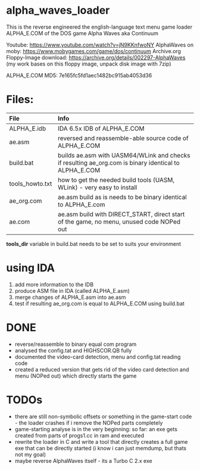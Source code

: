 # alpha_waves_loader

This is the reverse engineered the english-language text menu game loader ALPHA_E.COM of the DOS game Alpha Waves aka Continuum

Youtube: https://www.youtube.com/watch?v=jN9KKnfwoNY
AlphaWaves on moby: https://www.mobygames.com/game/dos/continuum
Archive.org Floppy-Image download: https://archive.org/details/002297-AlphaWaves (my work bases on this floppy image, unpack disk image with 7zip)

ALPHA_E.COM MD5: 7e165fc5fd1aec1482bc915ab4053d36

# Files:

| File              | Info                                                                                                   |
| :---------------- | :----------------------------------------------------------------------------------------------------- |
| ALPHA_E.idb       | IDA 6.5x IDB of ALPHA_E.COM                                                                            |
| ae.asm            | reversed and reassemble-able source code of ALPHA_E.COM                                                |
| build.bat         | builds ae.asm with UASM64/WLink and checks if resulting ae_org.com is binary identical to ALPHA_E.COM  |
| tools_howto.txt   | how to get the needed build tools (UASM, WLink) - very easy to install                                 |
| ae_org.com        | ae.asm build as is needs to be binary identical to ALPHA_E.com                                         |
| ae.com            | ae.asm build with DIRECT_START, direct start of the game, no menu, unused code NOPed out               |

 **tools_dir** variable in build.bat needs to be set to suits your environment
 
 # using IDA
 1. add more information to the IDB
 2. produce ASM file in IDA (called ALPHA_E.asm)
 3. merge changes of ALPHA_E.asm into ae.asm
 4. test if resulting ae_org.com is equal to ALPHA_E.COM using build.bat
 
 # DONE
 - reverse/reassemble to binary equal com program
 - analysed the config.tat and HIGHSCOR.QB fully
 - documented the video-card detection, menu and config.tat reading code
 - created a reduced version that gets rid of the video card detection and menu (NOPed out) which directly starts the game
 
 # TODOs
 - there are still non-symbolic offsets or something in the game-start code - the loader crashes if i remove the NOPed parts completely
 - game-starting analyse is in the very beginning: so far: an exe gets created from parts of progs1.cc in ram and executed 
 - rewrite the loader in C and write a tool that directly creates a full game exe that can be directly started (i know i can just memdump, but thats not my goal)
 - maybe reverse AlphaWaves itself - its a Turbo C 2.x exe
